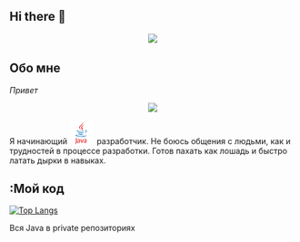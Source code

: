 ## Hi there 👋

<div id="header" align="center">
  <img src="https://media.giphy.com/media/M9gbBd9nbDrOTu1Mqx/giphy.gif" width="100"/>
</div>

## Обо мне

_Привет_

<div id="header" align="center">
  <img src="https://github.com/user-attachments/assets/a3cab3f8-5780-4e83-8399-7cdbf6fcea95f" width="100"/>
</div>

Я начинающий   <img src="https://github.com/devicons/devicon/blob/master/icons/java/java-original-wordmark.svg" title="Java" alt="Java" width="40" height="40"/>&nbsp;
 разработчик. Не боюсь общения с людьми, как и трудностей в процессе разработки. Готов пахать как лошадь и быстро латать дырки в навыках.

## :Мой код

[![Top Langs](https://github-readme-stats.vercel.app/api/top-langs/?username=SHURypIK&layout=compact&theme=vision-friendly-dark)](https://github.com/anuraghazra/github-readme-stats)

Вся Java в private репозиториях
